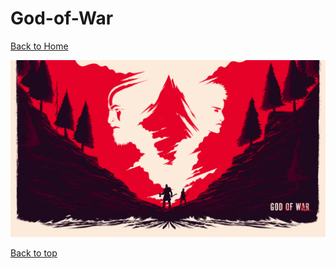 # God-of-War

[Back to Home](https://github.com/RickyFoots/Wallpapers/tree/main)

</h1>

<img src="https://github.com/RickyFoots/Wallpapers/blob/main/Collection/Video%20Games/God%20of%20War/Kratos-gow-red.jpg">

[Back to top](#Top)